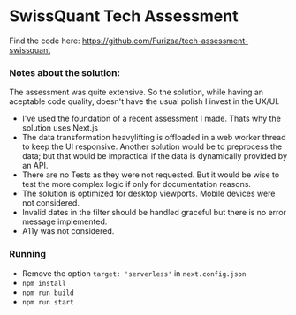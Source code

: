 # SwissQuant Tech Assessment

Find the code here: https://github.com/Furizaa/tech-assessment-swissquant

### Notes about the solution:

The assessment was quite extensive. So the solution, while having an aceptable code quality, doesn't have the usual polish I invest in the UX/UI.

- I've used the foundation of a recent assessment I made. Thats why the solution uses Next.js
- The data transformation heavylifting is offloaded in a web worker thread to keep the UI responsive. Another solution would be to preprocess the data; but that would be impractical if the data is dynamically provided by an API.
- There are no Tests as they were not requested. But it would be wise to test the more complex logic if only for documentation reasons.
- The solution is optimized for desktop viewports. Mobile devices were not considered.
- Invalid dates in the filter should be handled graceful but there is no error message implemented.
- A11y was not considered.

### Running

- Remove the option `target: 'serverless'` in `next.config.json`
- `npm install`
- `npm run build`
- `npm run start`

